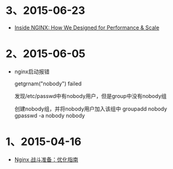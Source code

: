 # 3、2015-06-23
* [Inside NGINX: How We Designed for Performance & Scale](http://nginx.com/blog/inside-nginx-how-we-designed-for-performance-scale/?from=timeline&isappinstalled=0#rd)

# 2、2015-06-05
* nginx启动报错

  getgrnam("nobody") failed

  发现/etc/passwd中有nobody用户，但是group中没有nobody组

  创建nobody组，并将nobody用户加入该组中
  groupadd nobody  
  gpasswd -a nobody nobody

# 1、2015-04-16
* [Nginx 战斗准备：优化指南](http://linux.cn/article-5265-weibo.html)
